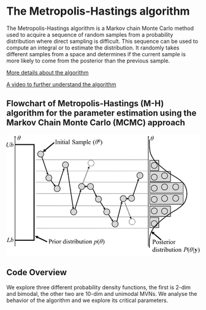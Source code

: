 # The Metropolis-Hastings algorithm

The Metropolis-Hastings algorithm is a Markov chain Monte Carlo method used to acquire a sequence of random samples from a probability distribution 
where direct sampling is difficult. This sequence can be used to compute an integral or to estimate the distribution. It randomly takes different samples from a space and determines if the current sample is more likely to come from the posterior than the previous sample.

[More details about the algorithm](https://en.wikipedia.org/wiki/Metropolis–Hastings_algorithm)

[A video to further understand the algorithm](https://www.youtube.com/watch?v=0lpT-yveuIA)


## Flowchart of Metropolis-Hastings (M-H) algorithm for the parameter estimation using the Markov Chain Monte Carlo (MCMC) approach

![Flowchart of Metropolis-Hastings (M-H) algorithm for the parameter estimation using the Markov Chain Monte Carlo (MCMC) approach](images/Metr-Hast-algorithm.png)


## Code Overview

We explore three different probability density functions, the first is 2-dim and bimodal, the other two are 10-dim and unimodal MVNs.
We analyse the behavior of the algorithm and we explore its critical parameters.

